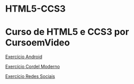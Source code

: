 # HTML5-CCS3
<h1>Curso de HTML5 e CCS3 por CursoemVideo</h1>
<p><a target="_blank" href="https://nicoperes.github.io/HTML5-CCS3/desafios/ex04/android.html">Exercício Android</a></p>
<p><a target="_blank" href="https://nicoperes.github.io/HTML5-CCS3/desafios/ex05/cordel.html">Exercício Cordel Moderno</a></p>
<p><a target="_blank" href="https://nicoperes.github.io/HTML5-CCS3/desafios/ex08/index.html">Exercício Redes Sociais</a></p>